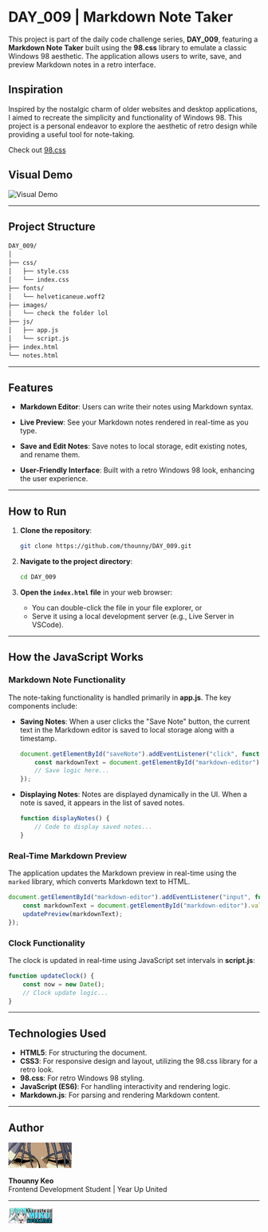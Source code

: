 # DAY_009 | Markdown Note Taker

This project is part of the daily code challenge series, **DAY_009**, featuring a **Markdown Note Taker** built using the **98.css** library to emulate a classic Windows 98 aesthetic. The application allows users to write, save, and preview Markdown notes in a retro interface.

## Inspiration

Inspired by the nostalgic charm of older websites and desktop applications, I aimed to recreate the simplicity and functionality of Windows 98. This project is a personal endeavor to explore the aesthetic of retro design while providing a useful tool for note-taking.

Check out [98.css](https://jdan.github.io/98.css/)

## Visual Demo
![Visual Demo](./assets/DAY_009.gif)

---

## Project Structure

```bash
DAY_009/
│
├── css/
│   ├── style.css
│   └── index.css
├── fonts/
│   └── helveticaneue.woff2
├── images/
│   └── check the folder lol
├── js/
│   ├── app.js
│   └── script.js
├── index.html
└── notes.html
```

---

## Features

- **Markdown Editor**: Users can write their notes using Markdown syntax.
  
- **Live Preview**: See your Markdown notes rendered in real-time as you type.

- **Save and Edit Notes**: Save notes to local storage, edit existing notes, and rename them.

- **User-Friendly Interface**: Built with a retro Windows 98 look, enhancing the user experience.

---

## How to Run

1. **Clone the repository**:

   ```bash
   git clone https://github.com/thounny/DAY_009.git
   ```

2. **Navigate to the project directory**:

   ```bash
   cd DAY_009
   ```

3. **Open the `index.html` file** in your web browser:

   - You can double-click the file in your file explorer, or
   - Serve it using a local development server (e.g., Live Server in VSCode).

---

## How the JavaScript Works

### Markdown Note Functionality

The note-taking functionality is handled primarily in **app.js**. The key components include:

- **Saving Notes**: When a user clicks the "Save Note" button, the current text in the Markdown editor is saved to local storage along with a timestamp. 

    ```javascript
    document.getElementById("saveNote").addEventListener("click", function () {
        const markdownText = document.getElementById("markdown-editor").value;
        // Save logic here...
    });
    ```

- **Displaying Notes**: Notes are displayed dynamically in the UI. When a note is saved, it appears in the list of saved notes.

    ```javascript
    function displayNotes() {
        // Code to display saved notes...
    }
    ```

### Real-Time Markdown Preview

The application updates the Markdown preview in real-time using the `marked` library, which converts Markdown text to HTML.

```javascript
document.getElementById("markdown-editor").addEventListener("input", function () {
    const markdownText = document.getElementById("markdown-editor").value;
    updatePreview(markdownText);
});
```

### Clock Functionality

The clock is updated in real-time using JavaScript set intervals in **script.js**:

```javascript
function updateClock() {
    const now = new Date();
    // Clock update logic...
}
```

---

## Technologies Used

- **HTML5**: For structuring the document.
- **CSS3**: For responsive design and layout, utilizing the 98.css library for a retro look.
- **98.css**: For retro Windows 98 styling.
- **JavaScript (ES6)**: For handling interactivity and rendering logic.
- **Markdown.js**: For parsing and rendering Markdown content.

---

## Author

![Logo](./images/index_dwn.gif)

**Thounny Keo**  
Frontend Development Student | Year Up United

---

![Miku](./images/miku.gif)  
